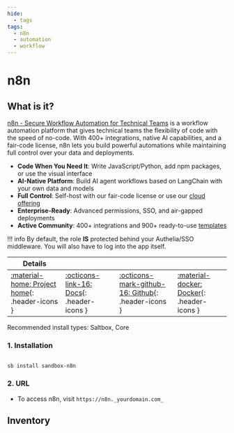 ```yaml
---
hide:
  - tags
tags:
  - n8n
  - automation
  - workflow
---
```


# n8n

## What is it?

[n8n - Secure Workflow Automation for Technical Teams](https://n8n.io/) is a workflow automation platform that gives technical teams the flexibility of code with the speed of no-code. With 400+ integrations, native AI capabilities, and a fair-code license, n8n lets you build powerful automations while maintaining full control over your data and deployments.

- **Code When You Need It**: Write JavaScript/Python, add npm packages, or use the visual interface
- **AI-Native Platform**: Build AI agent workflows based on LangChain with your own data and models
- **Full Control**: Self-host with our fair-code license or use our [cloud offering](https://app.n8n.cloud/login)
- **Enterprise-Ready**: Advanced permissions, SSO, and air-gapped deployments
- **Active Community**: 400+ integrations and 900+ ready-to-use [templates](https://n8n.io/workflows)

!!! info
    By default, the role **IS** protected behind your Authelia/SSO middleware. You will also have to log into the app itself.

| Details     |             |             |             |
|-------------|-------------|-------------|-------------|
| [:material-home: Project home](https://n8n.io/){: .header-icons } | [:octicons-link-16: Docs](https://docs.n8n.io/){: .header-icons } | [:octicons-mark-github-16: Github](https://github.com/ajnart/n8n){: .header-icons } | [:material-docker: Docker](https://hub.docker.com/r/n8nio/n8n){: .header-icons }|

Recommended install types: Saltbox, Core

### 1. Installation

``` shell

sb install sandbox-n8n

```

### 2. URL

- To access n8n, visit `https://n8n._yourdomain.com_`

## Inventory
<!-- BEGIN SALTBOX MANAGED VARIABLES SECTION -->
<!-- END SALTBOX MANAGED VARIABLES SECTION -->
